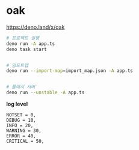 # oak

https://deno.land/x/oak



```bash
# 프로젝트 실행
deno run -A app.ts
deno task start


# 임포트맵
deno run --import-map=import_map.json -A app.ts


# 플래시 서버
deno run --unstable -A app.ts
```


**log level** 
```
NOTSET = 0, 
DEBUG = 10, 
INFO = 20, 
WARNING = 30, 
ERROR = 40, 
CRITICAL = 50, 
```  